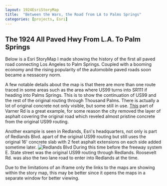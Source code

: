 ```yaml
---
layout: 1924EsriStoryMap
title:  "Between the Wars, the Road from LA to Palms Springs"
categories: [projects, Esri]
---
```


## The 1924 All Paved Hwy From L.A. To Palm Springs

Below is a Esri StoryMap I made showing the history of the first all paved road connecting Los Angeles to Palm Springs. Coupled with a booming economy and the rising popularity of the automobile paved roads soon became a nessacery norm. 

A few notable details about the map is that there are more than one route traced in some areas such as the area where US99 turns into SR111 if heading into Palms Springs. This is to show the continuation of US99 and the rest of the original routing through Thousand Palms. There is actually a lot of original concrete not only visible, but some still in use. [This](https://www.google.com/maps/place/Varner+Rd,+California/@33.8806426,-116.5189293,2799a,35y,13.11h,32.34t/data=!3m1!1e3!4m5!3m4!1s0x80dae2c76cc6caeb:0x269bb5ce9fc9616c!8m2!3d33.8164266!4d-116.401241!5m1!1e4) part of Varner Rd is a great example, for some reason the city removed the layer of asphalt covering the original road which reveled almost pristine concrete from the original US99 routing.

Another example is seen in Redlands, Esri's headquarters, not only is part of Redlands Blvd. apart of the original US99 routing but still uses the original 16' concrete slab with 2 feet asphalt extensions on each side added sometime later. 
![Redlands Blvd](https://ibb.co/K06BMj1)
During this time before the freeway system E. State street was the original US99 routing through Redlands. Roosevelt Rd. was also the two lane road to enter into Redlands at the time.

 Due to the limitations of an iframe only the links to the maps are showing within the story map, this may be better since it opens the maps in a separate window for better viewing.  

